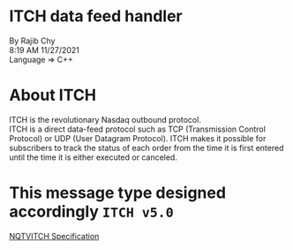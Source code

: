 # ITCH data feed handler
By Rajib Chy<br/>
8:19 AM 11/27/2021<br/>
Language => C++
# About ITCH
ITCH is the revolutionary Nasdaq outbound protocol.<br/>
ITCH is a direct data-feed protocol such as TCP (Transmission Control Protocol) or UDP (User Datagram Protocol). ITCH makes it possible for subscribers to track the status of each order from the time it is first entered until the time it is either executed or canceled.
# This message type designed accordingly ```ITCH v5.0``` #
[NQTVITCH Specification](https://www.nasdaqtrader.com/content/technicalsupport/specifications/dataproducts/NQTVITCHSpecification.pdf)

